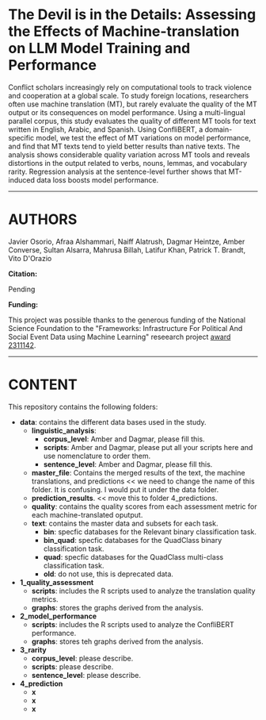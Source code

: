 # The Devil is in the Details: Assessing the Effects of Machine-translation on LLM Model Training and Performance

Conflict scholars increasingly rely on computational tools to track violence and cooperation at a global scale. To study foreign locations, researchers often use machine translation (MT), but rarely evaluate the quality of the MT output or its consequences on model performance. Using a multi-lingual parallel corpus, this study evaluates the quality of different MT tools for text written in English, Arabic, and Spanish.  Using ConfliBERT, a domain-specific model, we test the effect of MT variations on model performance, and find that MT texts tend to yield better results than native texts.   The analysis shows considerable quality variation across MT tools and reveals distortions in the output related to verbs, nouns, lemmas, and vocabulary rarity. Regression analysis at the sentence-level further shows that MT-induced data loss boosts model performance. 

---

# AUTHORS

Javier Osorio, Afraa Alshammari, Naiff Alatrush, Dagmar Heintze, Amber Converse, Sultan Alsarra, Mahrusa Billah, Latifur Khan, Patrick T. Brandt, Vito D'Orazio


**Citation:**

Pending


**Funding:**

This project was possible thanks to the generous funding of the National Science Foundation to the "Frameworks: Infrastructure For Political And Social Event Data using Machine Learning" reseearch project [award 2311142](https://www.nsf.gov/awardsearch/showAward?AWD_ID=2311142&HistoricalAwards=false).



---

# CONTENT

This repository contains the following folders:
* **data**: contains the different data bases used in the study.
  * **linguistic_analysis**:
     * **corpus_level**: Amber and Dagmar, please fill this.
     * **scripts**: Amber and Dagmar, please put all your scripts here and use nomenclature to order them.
     * **sentence_level**: Amber and Dagmar, please fill this.
  * **master_file**: Contains the merged results of the text, the machine translations, and predictions << we need to change the name of this folder. It is confusing. I would put it under the data folder.
  * **prediction_results**. << move this to folder 4_predictions.
  * **quality**: contains the quality scores from each assessment metric for each machine-translated oputput. 
  * **text**: contains the master data and subsets for each task.
     * **bin**: specfic databases for the Relevant binary classification task.
     * **bin_quad**: specfic databases for the QuadClass binary classification task.
     * **quad**: specfic databases for the QuadClass multi-class classification task.
     * **old**: do not use, this is deprecated data.
* **1_quality_assessment**
  * **scripts**: includes the R scripts used to analyze the translation quality metrics.
  * **graphs**: stores the graphs derived from the analysis.
* **2_model_performance**
  * **scripts**: includes the R scripts used to analyze the ConfliBERT performance.
  * **graphs**: stores teh graphs derived from the analysis.
* **3_rarity**
  * **corpus_level**: please describe.
  * **scripts**: please describe.
  * **sentence_level**: please describe.
* **4_prediction**
  * **x**
  * **x**
  * **x**










